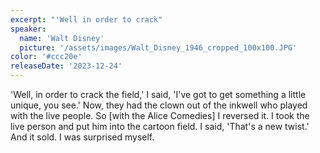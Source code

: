 ```yaml
---
excerpt: "'Well in order to crack"
speaker:
  name: 'Walt Disney'
  picture: '/assets/images/Walt_Disney_1946_cropped_100x100.JPG'
color: '#ccc20e'
releaseDate: '2023-12-24'
---
```

'Well, in order to crack the field,' I said, 'I've got to get something a little unique, you see.' Now, they had the clown out of the inkwell who played with the live people. So [with the Alice Comedies] I reversed it. I took the live person and put him into the cartoon field. I said, 'That's a new twist.' And it sold. I was surprised myself.